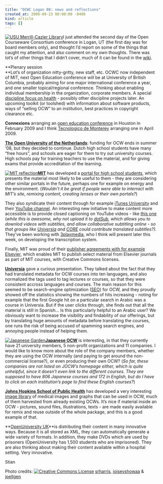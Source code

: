 ```yaml
---
title: "OCWC Logan 08: news and reflections"
created_at: 2008-09-23 00:00:00 -0400
kind: article
tags: []
---
```


[![USU Merrill-Cazier
Library](http://farm1.static.flickr.com/143/350111110_a5cd6b979c_m.jpg)](http://www.flickr.com/photos/90288178@N00/350111110/ "USU Merrill-Cazier Library")I
just attended the second day of the Open Courseware Consortium
conference in Logan, UT (the first day was for board members only), and
thought I’d report on some of the things that caught my attention, and
also comment on my own thoughts. There was lot’s of other things that I
didn’t cover, much of it can be found in the
[wiki](http://wiki.ocwconsortium.org/index.php?title=September_2008_OCWC_Conference).

**Plenary session\
**Lot’s of organization nitty-gritty, new staff, etc. OCWC now
independent of MIT, next Open Education conference will be at University
of British Columbia, probably aiming for one major international
conference a year, and one smaller topical/regional conference. Thinking
about enabling individual membership in the organization, corporate
members. A special [discipline focus on
health](http://ocwconsortium.org/health) - possibly other discipline
projects later. An upcoming toolkit (or toolshed) with information about
software products, ways of “selling OCW” to an institution, best
practices in copyright clearance etc.

**Connexions** arranging an [open education
conference](http://cnxconference.rice.edu/) in Houston in February 2009
and I think [Tecnologico de Monterey](http://itesm.mx) arranging one in
April 2009.

**[The Open University of the Netherlands](http://www.ou.nl)**: funding
for OCW ends in summer ‘08, but they decided to continue. Dutch high
school students have many “free hours”, and schools are eager for them
to try out university courses. High schools pay for training teachers to
use the material, and for giving exams that provide accreditation of the
learning.

[![MIT
reflection](http://farm2.static.flickr.com/1258/1279750389_3e17d80d39_m.jpg)](http://www.flickr.com/photos/30201239@N00/1279750389/ "MIT reflection")**[MIT](http://ocw.mit.edu)**
has developed a [portal for high school
students](http://ocw.mit.edu/OcwWeb/hs/home/home/), which presents the
material most likely to be useful to them - they are considering other
similar portals in the future, perhaps one for example on energy and the
environment. (*Wouldn’t it be great if people were able to interract
with MIT’s site, remixing content, creating lenses or their own
portals?*)

They also syndicate their content through for example [iTunes
University](http://www.apple.com/education/itunesu/) and their [YouTube
channel](http://www.youtube.com/user/mit?ob=4). An interesting new
initiative to make content more accessible is to provide closed
captioning on YouTube videos - like [this
one](http://www.youtube.com/watch?v=faJ8RXQkk3o) (*while this is
awesome, why not upload it to [dotSub](http://dotsub.com), which allows
you to downlod videos with subtitles, and allow collaborative subtitling
online - so that groups like [Universia](http://ocw.universia.net) and
[CORE](http://www.core.org.cn/) could contribute translated
subtitles?).* They’ve been working with
[3playmedia](http://3playmedia.com/), who I think will present later
this week, on developing the transcription system.

Finally, MIT was proud of their [publisher agreements with for example
Elsevier](http://ocw.mit.edu/OcwWeb/web/about/media/elsevier_announce/elsevier_announce.htm),
which enables MIT to publish select material from Elsevier journals as
part of MIT courses, with Creative Commons licenses.

[**Universia**](http://ocw.universia.net/) gave a curious presentation.
They talked about the fact that they had translated metadata for OCW
courses into ten languages, and also normalized the tags used to tag
lectures or courses, so that they were consistent accross languages and
courses. The main reason for this seemed to be search-engine
optimization
([SEO](http://en.wikipedia.org/wiki/Search_engine_optimization)) for
OCW, and they proudly showed off the statistics showing the numbers of
hits increasing - noting for example that the first Google hit on a
particular search in Arabic was a course in Universia. But if the user
clicks through, she finds out that all the material is still in Spanish…
Is this particularly helpful to an Arabic user? We obviously want to
increase the visibility and findability of our offerings, but by
translating huge amounts of metadata before translating the courses, one
runs the risk of being accused of spamming search engines, and annoying
people instead of helping them.

[![Japanese
Garden](http://farm1.static.flickr.com/213/470937597_fd2323e61a_m.jpg)](http://www.flickr.com/photos/27917561@N00/470937597/ "Japanese Garden")[**Japanese
OCW**](http://www.jocw.jp/) is interesting, in that they currently have
21 university members, 5 non-profit organizations and 11 companies. I
would like to know more about the role of the company members, whether
they are using the OCW internally (and paying to get around the
non-commercial license?), or even producing their own OCW? (*So far,
these companies are not listed on JOCW’s homepage either, which is quite
unhelpful, since it doesn’t even link to the different courses. They are
supposed to have 806 Japanese courses and 172 in English, but do I have
to click on each institution’s page to find these English courses?*)

**[Johns Hopkins School of Public Health](http://ocw.jhsph.edu/)** has
developed a very interesting [image
library](http://ocw.jhsph.edu/imageLibrary/) of medical images and
graphs that can be used in OCW, much of them harvested from already
existing OCWs. It’s nice if material inside an OCW - pictures, sound
files, illustrations, texts - are made easily available for remix and
reuse outside of the whole package, and this is a good example of that.

**[OpenUniversity UK](http://open.ac.uk)**is distributing their content
in many innovative ways. Because it is all stored as XML, they can
automatically generate a wide variety of formats. In addition, they make
DVDs which are used by prisoners (OpenUniversity has 1,500 students who
are imprisoned). They are also thinking about making their content
available within a hospital setting. Very innovative.

Stian

Photo credits:
[](http://www.flickr.com/photos/90288178@N00/350111110/ "srharris")[![Creative
Commons
License](http://reganmian.net/blog/wp-content/plugins/photo-dropper/images/cc.png)](http://creativecommons.org/licenses/by-nc-nd/2.0/ "Attribution-NonCommercial-NoDerivs License")
[srharris](http://www.flickr.com/photos/90288178@N00/350111110/ "srharris"),
[joiseyshowaa](http://www.flickr.com/photos/30201239@N00/1279750389/ "joiseyshowaa")
&
[jpellgen](http://www.flickr.com/photos/27917561@N00/470937597/ "jpellgen")
